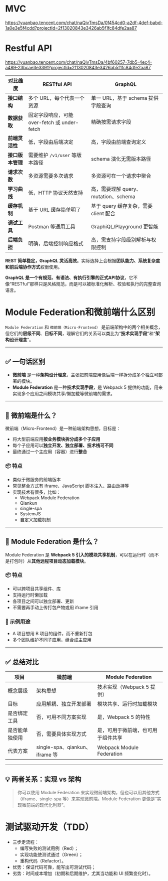 # MVC

https://yuanbao.tencent.com/chat/naQivTmsDa/0f454cd0-a2df-4def-babd-1a0e3e5f4cdd?projectId=2f13020843e3426ab5f1fc84dfe2aa87

# Restful API

https://yuanbao.tencent.com/chat/naQivTmsDa/4bf60257-7db5-4ec4-a489-23bcae3e3391?projectId=2f13020843e3426ab5f1fc84dfe2aa87

| 对比维度         | RESTful API                                  | GraphQL                               |
| ---------------- | -------------------------------------------- | ------------------------------------- |
| **接口结构**     | 多个 URL，每个代表一个资源                   | 单一 URL，基于 schema 提供字段查询    |
| **数据获取**     | 固定字段响应，可能 over-fetch 或 under-fetch | 精确按需请求字段                      |
| **前端灵活性**   | 低，字段由后端决定                           | 高，字段由前端查询定义                |
| **接口版本管理** | 需要维护 `/v1/user` 等版本路径               | schema 演化无需版本路径               |
| **请求次数**     | 多资源需要多次请求                           | 多资源可在一个请求中聚合              |
| **学习曲线**     | 低，HTTP 协议天然支持                        | 高，需要理解 query、mutation、schema  |
| **缓存机制**     | 基于 URL 缓存简单明了                        | 基于 query 缓存复杂，需要 client 配合 |
| **调试工具**     | Postman 等通用工具                           | GraphiQL/Playground 更智能            |
| **后端负担**     | 明确，后端控制响应格式                       | 高，需支持字段级别解析与权限控制      |

**REST 简单稳定，GraphQL 灵活高效**。实际选择上会根据**团队能力、系统复杂度和前后端协作方式**权衡使用。

**GraphQL 是一个有规范、有语法、有执行引擎的正式API协议**，它不像“RESTful”那样只是风格规范，而是可以被标准化解析、校验和执行的完整查询语言。

# Module Federation和微前端什么区别

`Module Federation` 和 `微前端（Micro-Frontend）` 是前端架构中的两个相关概念，但它们的**层级不同**、**目标不同**，理解它们的关系可以类比为“**技术实现手段**”和“**架构设计理念**”。

------

## ✅ 一句话区别

- **微前端** 是一种**架构设计理念**，主张把前端应用像后端一样拆分成多个独立可部署的模块。
- **Module Federation** 是一种**技术实现手段**，是 Webpack 5 提供的功能，用来实现多个应用之间模块共享/懒加载等微前端的需求。

------

## 🧠 微前端是什么？

微前端（Micro-Frontend）是一种前端架构思想，目标是：

- 将大型前端应用**按业务模块拆分成多个子应用**
- 每个子应用可以**独立开发、独立部署、技术栈可不同**
- 最终通过一个主应用（容器）进行**整合**

### 📦 特点

- 类似于微服务的前端版本
- 常见整合方式有 iframe、JavaScript 脚本注入、路由劫持等
- 实现技术有很多，比如：
  - Webpack Module Federation
  - Qiankun
  - single-spa
  - SystemJS
  - 自定义加载机制

------

## 🧩 Module Federation 是什么？

Module Federation 是 **Webpack 5 引入的模块共享机制**，可以在运行时（而不是打包时）从**其他远程项目动态加载模块**。

### 📦 特点

- 可以跨项目共享组件、库
- 支持运行时懒加载
- 各项目之间可以独立部署、更新
- 不需要再手动上传打包产物或用 iframe 引用

### 🔧 示例用途

- A 项目想用 B 项目的组件，而不重新打包
- 多个团队维护不同子应用，组合成主应用

------

## ✅ 总结对比

| 项目           | 微前端                         | Module Federation                  |
| -------------- | ------------------------------ | ---------------------------------- |
| 概念层级       | 架构思想                       | 技术实现（Webpack 5 提供）         |
| 目标           | 应用解耦、独立开发部署         | 模块共享、运行时加载模块           |
| 是否绑定工具   | 否，可用不同方案实现           | 是，Webpack 5 的特性               |
| 是否能单独使用 | 否，需要具体实现方式           | 是，可用于微前端，也可用于组件共享 |
| 代表方案       | single-spa、qiankun、iframe 等 | Webpack Module Federation          |

------

## 💡 两者关系：实现 vs 架构

> 你可以使用 Module Federation 来实现微前端架构，但也可以用其他方式（iframe、single-spa 等）来实现微前端。Module Federation 更像是“实现微前端的现代化利器”。

# 测试驱动开发（TDD）

- 三步走流程：
  - 编写失败的测试用例（Red）；
  - 实现功能使测试通过（Green）；
  - 重构代码（Refactor）。
- 优势：保证代码可靠，能写出可测试代码；
- 劣势：时间成本增加（初期和后期维护，尤其当功能和 UI 频繁变化时）。

